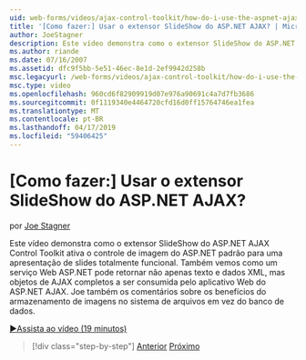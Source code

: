 ```yaml
---
uid: web-forms/videos/ajax-control-toolkit/how-do-i-use-the-aspnet-ajax-slideshow-extender
title: '[Como fazer:] Usar o extensor SlideShow do ASP.NET AJAX? | Microsoft Docs'
author: JoeStagner
description: Este vídeo demonstra como o extensor SlideShow do ASP.NET AJAX Control Toolkit ativa o controle de imagem do ASP.NET padrão para um sl totalmente funcional...
ms.author: riande
ms.date: 07/16/2007
ms.assetid: dfc9f5bb-5e51-46ec-8e1d-2ef9942d258b
msc.legacyurl: /web-forms/videos/ajax-control-toolkit/how-do-i-use-the-aspnet-ajax-slideshow-extender
msc.type: video
ms.openlocfilehash: 960cd6f82909919d07e976a90691c4a7d7fb3686
ms.sourcegitcommit: 0f1119340e4464720cfd16d0ff15764746ea1fea
ms.translationtype: MT
ms.contentlocale: pt-BR
ms.lasthandoff: 04/17/2019
ms.locfileid: "59406425"
---
```

# <a name="how-do-i-use-the-aspnet-ajax-slideshow-extender"></a>[Como fazer:] Usar o extensor SlideShow do ASP.NET AJAX?

por [Joe Stagner](https://github.com/JoeStagner)

Este vídeo demonstra como o extensor SlideShow do ASP.NET AJAX Control Toolkit ativa o controle de imagem do ASP.NET padrão para uma apresentação de slides totalmente funcional. Também vemos como um serviço Web ASP.NET pode retornar não apenas texto e dados XML, mas objetos de AJAX completos a ser consumida pelo aplicativo Web do ASP.NET AJAX. Joe também os comentários sobre os benefícios do armazenamento de imagens no sistema de arquivos em vez do banco de dados.

[&#9654;Assista ao vídeo (19 minutos)](https://channel9.msdn.com/Blogs/ASP-NET-Site-Videos/how-do-i-use-the-aspnet-ajax-slideshow-extender)

> [!div class="step-by-step"]
> [Anterior](how-do-i-use-the-aspnet-ajax-tabs-control.md)
> [Próximo](how-do-i-use-the-aspnet-ajax-updatepanelanimation-extender.md)

